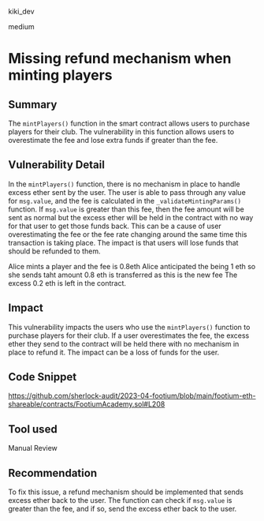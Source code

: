 kiki_dev

medium

# Missing refund mechanism when minting players

## Summary
The `mintPlayers()` function in the smart contract allows users to purchase players for their club. The vulnerability in this function allows users to overestimate the fee and lose extra funds if greater than the fee.


## Vulnerability Detail
In the `mintPlayers()` function, there is no mechanism in place to handle excess ether sent by the user. The user is able to pass through any value for `msg.value`, and the fee is calculated in the `_validateMintingParams()` function. If `msg.value` is greater than this fee, then the fee amount will be sent as normal but the excess ether will be held in the contract with no way for that user to get those funds back. This can be a cause of user overestimating the fee or the fee rate changing around the same time this transaction is taking place. The impact is that users will lose funds that should be refunded to them.

Alice mints a player and the fee is 0.8eth 
Alice anticipated the being 1 eth so she sends taht amount
0.8 eth is transferred as this is the new fee
The excess 0.2 eth is left in the contract. 


## Impact
This vulnerability impacts the users who use the `mintPlayers()` function to purchase players for their club. If a user overestimates the fee, the excess ether they send to the contract will be held there with no mechanism in place to refund it. The impact can be a loss of funds for the user.


## Code Snippet
https://github.com/sherlock-audit/2023-04-footium/blob/main/footium-eth-shareable/contracts/FootiumAcademy.sol#L208
## Tool used

Manual Review

## Recommendation
To fix this issue, a refund mechanism should be implemented that sends excess ether back to the user. The function can check if `msg.value` is greater than the fee, and if so, send the excess ether back to the user.


